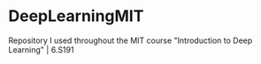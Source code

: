 # DeepLearningMIT
Repository I used throughout the MIT course "Introduction to Deep Learning" | 6.S191
